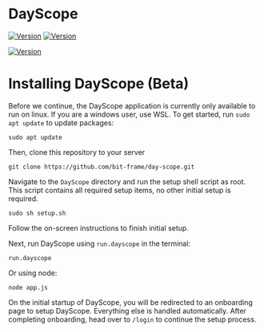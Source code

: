 # DayScope
[![Version](https://img.shields.io/badge/Current_DayScope_Version-2024.12_Build_2-blue)](https://github.com/bit-frame/day-scope/releases/tag/v2024.12)
[![Version](https://img.shields.io/badge/Go_to-DayScope_Dev-orange)](https://github.com/bit-frame/dayscope-dev)

[![Version](https://img.shields.io/badge/View_Current_Announcement-green)](https://github.com/bit-frame/day-scope/discussions/2)

# Installing DayScope (Beta)
Before we continue, the DayScope application is currently only available to run on linux. If you are a windows user, use WSL.
To get started, run ``sudo apt update`` to update packages:
```
sudo apt update
```
Then, clone this repository to your server
```
git clone https://github.com/bit-frame/day-scope.git
```
Navigate to the ``DayScope`` directory and run the setup shell script as root. This script contains all required setup items, no other initial setup is required.
```
sudo sh setup.sh
```
Follow the on-screen instructions to finish initial setup.

Next, run DayScope using ``run.dayscope`` in the terminal:
```
run.dayscope
```
Or using node:
```
node app.js
```
On the initial startup of DayScope, you will be redirected to an onboarding page to setup DayScope. Everything else is handled automatically.
After completing onboarding, head over to ``/login`` to continue the setup process.
